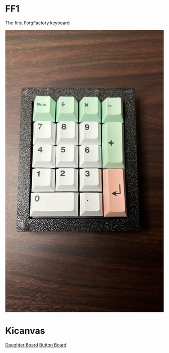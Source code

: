 # FF1
The first ForgFactory keyboard


![Alt text](/IMG_3570.jpg)



# Kicanvas
[Daughter Board](https://kicanvas.org/?github=https%3A%2F%2Fgithub.com%2FSeborah%2FFF1%2Ftree%2Fmain%2Fdaughter%2520board)
[Button Board](https://kicanvas.org/?github=https%3A%2F%2Fgithub.com%2FSeborah%2FFF1%2Ftree%2Fmain%2Fbutton%2520pcb)